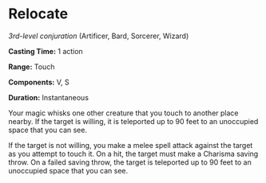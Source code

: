 # Relocate
*3rd-level conjuration* (Artificer, Bard, Sorcerer, Wizard)

**Casting Time:** 1 action

**Range:** Touch

**Components:** V, S

**Duration:** Instantaneous

Your magic whisks one other creature that you touch to another place nearby. If the target is willing, it is teleported up to 90 feet to an unoccupied space that you can see.

If the target is not willing, you make a melee spell attack against the target as you attempt to touch it. On a hit, the target must make a Charisma saving throw. On a failed saving throw, the target is teleported up to 90 feet to an unoccupied space that you can see.
